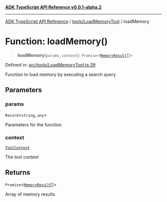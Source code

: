 [**ADK TypeScript API Reference v0.0.1-alpha.2**](../../../README.md)

***

[ADK TypeScript API Reference](../../../modules.md) / [tools/LoadMemoryTool](../README.md) / loadMemory

# Function: loadMemory()

> **loadMemory**(`params`, `context`): `Promise`\<[`MemoryResult`](../interfaces/MemoryResult.md)[]\>

Defined in: [src/tools/LoadMemoryTool.ts:39](https://github.com/njraladdin/adk-typescript/blob/main/src/tools/LoadMemoryTool.ts#L39)

Function to load memory by executing a search query

## Parameters

### params

`Record`\<`string`, `any`\>

Parameters for the function

### context

[`ToolContext`](../../ToolContext/classes/ToolContext.md)

The tool context

## Returns

`Promise`\<[`MemoryResult`](../interfaces/MemoryResult.md)[]\>

Array of memory results
